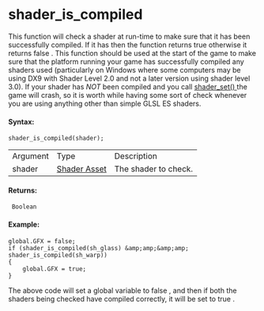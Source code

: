 # shader_is_compiled

This function will check a shader at run-time to make sure that it has
been successfully compiled. If it has then the function returns true
otherwise it returns false . This function should be used at the start
of the game to make sure that the platform running your game has
successfully compiled any shaders used (particularly on Windows where
some computers may be using DX9 with Shader Level 2.0 and not a later
version using shader level 3.0). If your shader has *NOT* been compiled
and you call [ shader_set() ](shader_set) the game will crash, so it
is worth while having some sort of check whenever you are using anything
other than simple GLSL ES shaders.

#### Syntax:

``` gml
shader_is_compiled(shader);
```

|          |                                                                |                      |
|----------|----------------------------------------------------------------|----------------------|
| Argument | Type                                                           | Description          |
| shader   |  [Shader Asset](../../../../../The_Asset_Editors/Shaders)  | The shader to check. |

#### Returns:

``` gml
 Boolean
```

#### Example:

``` gml
global.GFX = false;
if (shader_is_compiled(sh_glass) &amp;amp;&amp;amp; shader_is_compiled(sh_warp))
{
    global.GFX = true;
}
```

The above code will set a global variable to false , and then if both
the shaders being checked have compiled correctly, it will be set to
true .
